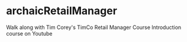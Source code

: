 # archaicRetailManager
Walk along with Tim Corey's TimCo Retail Manager Course Introduction course on Youtube
